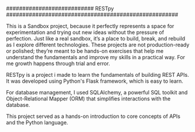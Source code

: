 ########################### RESTpy #####################################################


This is a Sandbox project, because it perfectly represents a space for experimentation and trying out new ideas without the pressure of perfection. Just like a real sandbox, it’s a place to build, break, and rebuild as I explore different technologies. These projects are not production-ready or polished; they’re meant to be hands-on exercises that help me understand the fundamentals and improve my skills in a practical way. For me growth happens through trial and error.

RESTpy is a project i made to learn the fundamentals of building REST APIs. It was developed using Python's Flask framework, which is easy to learn. 

For database management, I used SQLAlchemy, a powerful SQL toolkit and Object-Relational Mapper (ORM) that simplifies interactions with the database.

This project served as a hands-on introduction to core concepts of APIs and the Python language.
